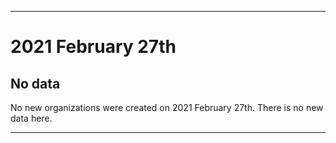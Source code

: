 
***

# 2021 February 27th

## No data

No new organizations were created on 2021 February 27th. There is no new data here.

***
